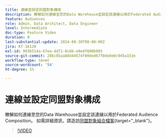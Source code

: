 ```yaml
---
title: 連線並設定同盟對象構成
description: 瞭解如何連線至您的Data Warehouse並設定該連線以用於Federated Audience Composition。
feature: Audiences
role: Admin, Data Architect, Data Engineer
level: Intermediate
doc-type: Feature Video
duration: 0
last-substantial-update: 2024-08-30T00:00:00Z
jira: KT-16120
exl-id: 993b514a-67ea-4d71-8c6b-e0e4f600b603
source-git-commit: 286c85aa88d44574f00ded67f0de8e0c945a153e
workflow-type: tm+mt
source-wordcount: '54'
ht-degree: 1%

---
```


# 連線並設定同盟對象構成

瞭解如何連線至您的Data Warehouse並設定該連線以用於Federated Audience Composition。 如需詳細資訊，請造訪[同盟對象組合檔案](https://experienceleague.adobe.com/zh-hant/docs/federated-audience-composition/using/home){target="_blank"}。

>[!VIDEO](https://video.tv.adobe.com/v/3433246/?learn=on&enablevpops)
